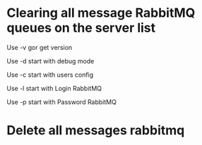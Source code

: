 # Clearing all message RabbitMQ queues on the server list

Use -v gor get version

Use -d start with debug mode

Use -c start with users config

Use -l start with Login RabbitMQ

Use -p start with Password RabbitMQ

# Delete all messages rabbitmq